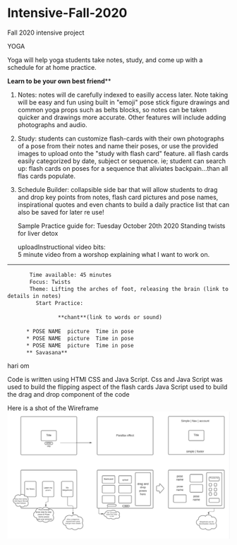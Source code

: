 # Intensive-Fall-2020
Fall 2020 intensive project

YOGA

Yoga will help yoga students take notes, study, and come up with a schedule for at home practice.

******Learn to be your own best friend********

1. Notes: notes will de carefully indexed to easilly access later. Note  taking will be easy and fun  using built in "emoji" pose stick figure drawings and common yoga props such as belts blocks, so notes can be taken quicker and drawings more accurate. Other features will include adding photographs and audio.

2. Study: students can customize flash-cards with their own photographs of a pose from their notes and name their poses, or use the provided images to upload onto the "study with flash card" feature. all flash cards easily categorized by date, subject or sequence. ie; student can search up: flash cards on poses for a sequence that aliviates backpain...than all flas cards populate.

3. Schedule Builder: collapsible side bar that will allow students to drag and drop key points from notes, flash card pictures and pose names, inspirational quotes and even chants to build a daily practice list that can also be saved for later re use!

      Sample Practice guide for:
       Tuesday October 20th 2020
       Standing twists for liver detox

      uploadInstructional video bits:   
             5 minute video from a worshop explaining what I want to work on.
--------------------------------------------------
           Time available: 45 minutes
           Focus: Twists
           Theme: Lifting the arches of foot, releasing the brain (link to details in notes)
             Start Practice:

                    **chant**(link to words or sound)

          * POSE NAME  picture  Time in pose 
          * POSE NAME  picture  Time in pose
          * POSE NAME  picture  Time in pose  
          ** Savasana**
hari om


Code is written using HTMl CSS and Java Script.
Css and Java Script was used to build the flipping aspect of the flash cards
Java Script used to build the drag and drop component of the code

Here is a shot of the Wireframe 
![wireframe](https://github.com/AndreaGraziosi/Intensive-Fall-2020/blob/main/images/wireframe.png)


